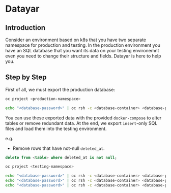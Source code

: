 # Datayar

## Introduction

Consider an environment based on k8s that you have two separate namespace for production and testing.
In the production environment you have an SQL database that you want its data on your testing environemnt even
you need to change their structure and fields. Datayar is here to help you.

## Step by Step

First of all, we must export the production database:

```sh
oc project <production-namespace>

echo "<database-password>" | oc rsh -c <database-container> <database-pod> pg_dump -U <database-user> <database-name> > output.sql
```

You can use these exported data with the provided `docker-compose` to alter tables or remove redundant data.
At the end, we export `insert`-only SQL files and load them into the testing environment.

e.g.

- Remove rows that have not-null `deleted_at`.

```sql
delete from <table> where deleted_at is not null;
```

```sh
oc project <testing-namespace>

echo "<database-password>" | oc rsh -c <database-container> <database-pod> psql -U <database-user> <database-name> -f - < <table-1>.sql
echo "<database-password>" | oc rsh -c <database-container> <database-pod> psql -U <database-user> <database-name> -f - < <table-2>.sql
echo "<database-password>" | oc rsh -c <database-container> <database-pod> psql -U <database-user> <database-name> -f - < <table-3>.sql
```

